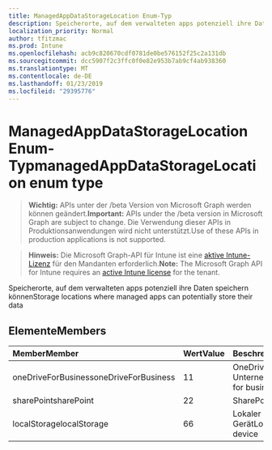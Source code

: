 ```yaml
---
title: ManagedAppDataStorageLocation Enum-Typ
description: Speicherorte, auf dem verwalteten apps potenziell ihre Daten speichern können
localization_priority: Normal
author: tfitzmac
ms.prod: Intune
ms.openlocfilehash: acb9c820670cdf0781de0be576152f25c2a131db
ms.sourcegitcommit: dcc5907f2c3ffc0f0e82e953b7ab9cf4ab938360
ms.translationtype: MT
ms.contentlocale: de-DE
ms.lasthandoff: 01/23/2019
ms.locfileid: "29395776"
---
```

# <a name="managedappdatastoragelocation-enum-type"></a><span data-ttu-id="678e5-103">ManagedAppDataStorageLocation Enum-Typ</span><span class="sxs-lookup"><span data-stu-id="678e5-103">managedAppDataStorageLocation enum type</span></span>

> <span data-ttu-id="678e5-104">**Wichtig:** APIs unter der /beta Version von Microsoft Graph werden können geändert.</span><span class="sxs-lookup"><span data-stu-id="678e5-104">**Important:** APIs under the /beta version in Microsoft Graph are subject to change.</span></span> <span data-ttu-id="678e5-105">Die Verwendung dieser APIs in Produktionsanwendungen wird nicht unterstützt.</span><span class="sxs-lookup"><span data-stu-id="678e5-105">Use of these APIs in production applications is not supported.</span></span>

> <span data-ttu-id="678e5-106">**Hinweis:** Die Microsoft Graph-API für Intune ist eine [aktive Intune-Lizenz](https://go.microsoft.com/fwlink/?linkid=839381) für den Mandanten erforderlich.</span><span class="sxs-lookup"><span data-stu-id="678e5-106">**Note:** The Microsoft Graph API for Intune requires an [active Intune license](https://go.microsoft.com/fwlink/?linkid=839381) for the tenant.</span></span>

<span data-ttu-id="678e5-107">Speicherorte, auf dem verwalteten apps potenziell ihre Daten speichern können</span><span class="sxs-lookup"><span data-stu-id="678e5-107">Storage locations where managed apps can potentially store their data</span></span>

## <a name="members"></a><span data-ttu-id="678e5-108">Elemente</span><span class="sxs-lookup"><span data-stu-id="678e5-108">Members</span></span>
|<span data-ttu-id="678e5-109">Member</span><span class="sxs-lookup"><span data-stu-id="678e5-109">Member</span></span>|<span data-ttu-id="678e5-110">Wert</span><span class="sxs-lookup"><span data-stu-id="678e5-110">Value</span></span>|<span data-ttu-id="678e5-111">Beschreibung</span><span class="sxs-lookup"><span data-stu-id="678e5-111">Description</span></span>|
|:---|:---|:---|
|<span data-ttu-id="678e5-112">oneDriveForBusiness</span><span class="sxs-lookup"><span data-stu-id="678e5-112">oneDriveForBusiness</span></span>|<span data-ttu-id="678e5-113">1</span><span class="sxs-lookup"><span data-stu-id="678e5-113">1</span></span>|<span data-ttu-id="678e5-114">OneDrive für Unternehmen</span><span class="sxs-lookup"><span data-stu-id="678e5-114">OneDrive for business</span></span>|
|<span data-ttu-id="678e5-115">sharePoint</span><span class="sxs-lookup"><span data-stu-id="678e5-115">sharePoint</span></span>|<span data-ttu-id="678e5-116">2</span><span class="sxs-lookup"><span data-stu-id="678e5-116">2</span></span>|<span data-ttu-id="678e5-117">SharePoint</span><span class="sxs-lookup"><span data-stu-id="678e5-117">SharePoint</span></span>|
|<span data-ttu-id="678e5-118">localStorage</span><span class="sxs-lookup"><span data-stu-id="678e5-118">localStorage</span></span>|<span data-ttu-id="678e5-119">6</span><span class="sxs-lookup"><span data-stu-id="678e5-119">6</span></span>|<span data-ttu-id="678e5-120">Lokaler Speicher auf dem Gerät</span><span class="sxs-lookup"><span data-stu-id="678e5-120">Local storage on the device</span></span>|




